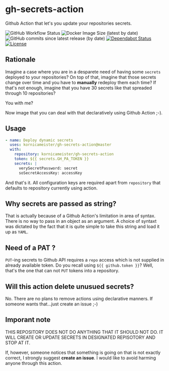 # gh-secrets-action

Github Action that let's you update your repositories secrets.

![GitHub Workflow Status](https://img.shields.io/github/workflow/status/kornicameister/gh-secrets-action/Docker)
![Docker Image Size (latest by date)](https://img.shields.io/docker/image-size/kornicameister/gh-secrets-action)
![GitHub commits since latest release (by date)](https://img.shields.io/github/commits-since/kornicameister/gh-secrets-action/latest/master)
[![Dependabot Status](https://api.dependabot.com/badges/status?host=github&repo=kornicameister/gh-secrets-action)](https://dependabot.com)
[![License](https://img.shields.io/github/license/kornicameister/gh-secrets-action.svg)](https://github.com/kornicameister/gh-secrets-action/blob/master/LICENSE)

## Rationale

Imagine a case where you are in a desparete need of having some `secrets` deployed to your repositories?
On top of that, imagine that those secrets change over time and you have to **manually** redeploy them each time?
If that's not enough, imagine that you have 30 secrets like that spreaded through 10 repositories?

You with me?

Now image that you can deal with that declaratively using Github Action ;-).

## Usage

```yml
- name: Deploy dynamic secrets
  uses: kornicameister/gh-secrets-action@master
  with:
    repository: kornicameister/gh-secrets-action
    token: ${{ secrets.GH_PA_TOKEN }}
    secrets: |
      verySecretPassword: secret
      soSecretAccessKey: accessKey
```

And that's it. All configuration keys are required apart from `repository` that defaults to repository currently using action.

## Why secrets are passed as string?

That is actually because of a Github Action's limitation in area of syntax.
There is no way to pass in an object as an argument. 
A choice of syntaxt was dictated by the fact that it is quite simple to 
take this string and load it up as `YAML`.

## Need of a PAT ?

`PUT`-ing secrets to Github API requires a `repo` access which is not supplied in already available token.
Do you recall using `${{ github.token }}`? Well, that's the one that can not `PUT` tokens into a repository.

## Will this action delete unusued secrets?

No. There are no plans to remove actions using declarative manners.
If someone wants that...just create an issue ;-)

## Imporant note

  THIS REPOSITORY DOES NOT DO ANYTHING THAT IT SHOULD NOT DO.
  IT WILL CREATE OR UPDATE SECRETS IN DESIGNATED REPISOTORY AND STOP AT IT.
  
If, however, someone notices that something is going on that is not exactly correct, I strongly suggest
**create an issue**. I would like to avoid harming anyone through this action.
